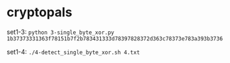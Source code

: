# cryptopals

set1-3: `python 3-single_byte_xor.py 1b37373331363f78151b7f2b783431333d78397828372d363c78373e783a393b3736`

set1-4: `./4-detect_single_byte_xor.sh 4.txt`
